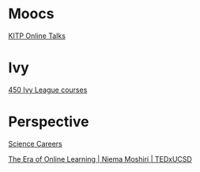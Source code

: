 # Moocs

[KITP Online Talks](http://online.kitp.ucsb.edu/)

# Ivy

[450 Ivy League courses](https://www.freecodecamp.org/news/here-are-380-ivy-league-courses-you-can-take-online-right-now-for-free-9b3ffcbd7b8c/)


# Perspective

[Science Careers](https://www.sciencemag.org/careers)

[The Era of Online Learning | Niema Moshiri | TEDxUCSD](https://www.youtube.com/watch?v=5JKgUoY9pTg)
